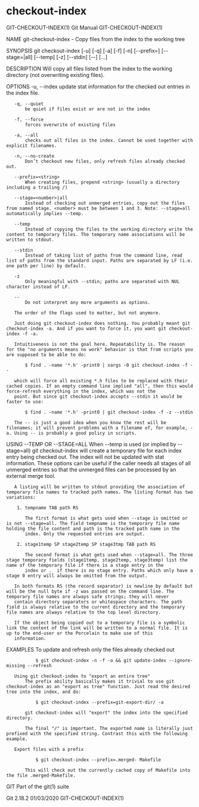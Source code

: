  # checkout-index 
GIT-CHECKOUT-INDEX(1)                                                                             Git Manual                                                                            GIT-CHECKOUT-INDEX(1)

NAME
       git-checkout-index - Copy files from the index to the working tree

SYNOPSIS
       git checkout-index [-u] [-q] [-a] [-f] [-n] [--prefix=<string>]
                          [--stage=<number>|all]
                          [--temp]
                          [-z] [--stdin]
                          [--] [<file>...]

DESCRIPTION
       Will copy all files listed from the index to the working directory (not overwriting existing files).

OPTIONS
       -u, --index
           update stat information for the checked out entries in the index file.

       -q, --quiet
           be quiet if files exist or are not in the index

       -f, --force
           forces overwrite of existing files

       -a, --all
           checks out all files in the index. Cannot be used together with explicit filenames.

       -n, --no-create
           Don’t checkout new files, only refresh files already checked out.

       --prefix=<string>
           When creating files, prepend <string> (usually a directory including a trailing /)

       --stage=<number>|all
           Instead of checking out unmerged entries, copy out the files from named stage. <number> must be between 1 and 3. Note: --stage=all automatically implies --temp.

       --temp
           Instead of copying the files to the working directory write the content to temporary files. The temporary name associations will be written to stdout.

       --stdin
           Instead of taking list of paths from the command line, read list of paths from the standard input. Paths are separated by LF (i.e. one path per line) by default.

       -z
           Only meaningful with --stdin; paths are separated with NUL character instead of LF.

       --
           Do not interpret any more arguments as options.

       The order of the flags used to matter, but not anymore.

       Just doing git checkout-index does nothing. You probably meant git checkout-index -a. And if you want to force it, you want git checkout-index -f -a.

       Intuitiveness is not the goal here. Repeatability is. The reason for the "no arguments means no work" behavior is that from scripts you are supposed to be able to do:

           $ find . -name '*.h' -print0 | xargs -0 git checkout-index -f --

       which will force all existing *.h files to be replaced with their cached copies. If an empty command line implied "all", then this would force-refresh everything in the index, which was not the
       point. But since git checkout-index accepts --stdin it would be faster to use:

           $ find . -name '*.h' -print0 | git checkout-index -f -z --stdin

       The -- is just a good idea when you know the rest will be filenames; it will prevent problems with a filename of, for example, -a. Using -- is probably a good policy in scripts.

USING --TEMP OR --STAGE=ALL
       When --temp is used (or implied by --stage=all) git checkout-index will create a temporary file for each index entry being checked out. The index will not be updated with stat information. These
       options can be useful if the caller needs all stages of all unmerged entries so that the unmerged files can be processed by an external merge tool.

       A listing will be written to stdout providing the association of temporary file names to tracked path names. The listing format has two variations:

        1. tempname TAB path RS

           The first format is what gets used when --stage is omitted or is not --stage=all. The field tempname is the temporary file name holding the file content and path is the tracked path name in the
           index. Only the requested entries are output.

        2. stage1temp SP stage2temp SP stage3tmp TAB path RS

           The second format is what gets used when --stage=all. The three stage temporary fields (stage1temp, stage2temp, stage3temp) list the name of the temporary file if there is a stage entry in the
           index or .  if there is no stage entry. Paths which only have a stage 0 entry will always be omitted from the output.

       In both formats RS (the record separator) is newline by default but will be the null byte if -z was passed on the command line. The temporary file names are always safe strings; they will never
       contain directory separators or whitespace characters. The path field is always relative to the current directory and the temporary file names are always relative to the top level directory.

       If the object being copied out to a temporary file is a symbolic link the content of the link will be written to a normal file. It is up to the end-user or the Porcelain to make use of this
       information.

EXAMPLES
       To update and refresh only the files already checked out

               $ git checkout-index -n -f -a && git update-index --ignore-missing --refresh

       Using git checkout-index to "export an entire tree"
           The prefix ability basically makes it trivial to use git checkout-index as an "export as tree" function. Just read the desired tree into the index, and do:

               $ git checkout-index --prefix=git-export-dir/ -a

           git checkout-index will "export" the index into the specified directory.

           The final "/" is important. The exported name is literally just prefixed with the specified string. Contrast this with the following example.

       Export files with a prefix

               $ git checkout-index --prefix=.merged- Makefile

           This will check out the currently cached copy of Makefile into the file .merged-Makefile.

GIT
       Part of the git(1) suite

Git 2.18.2                                                                                        01/03/2020                                                                            GIT-CHECKOUT-INDEX(1)
